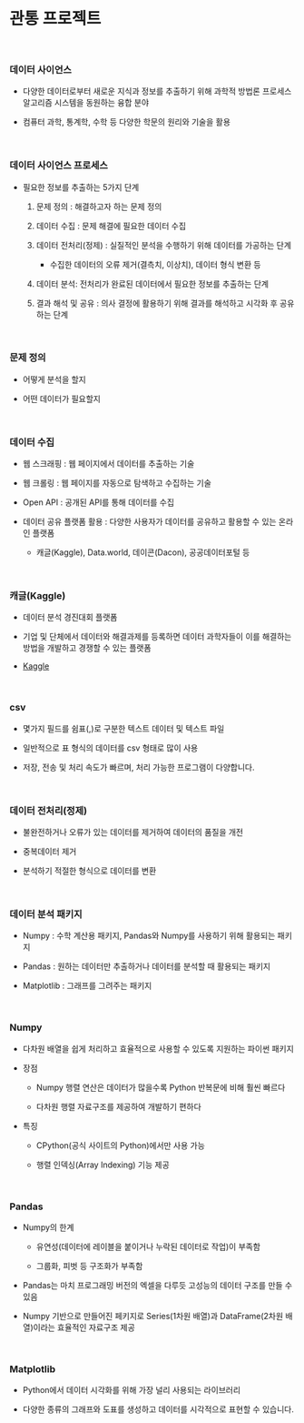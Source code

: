 # 관통 프로젝트

<br>

### 데이터 사이언스

- 다양한 데이터로부터 새로운 지식과 정보를 추출하기 위해 과학적 방법론 프로세스 알고리즘 시스템을 동원하는 융합 분야

- 컴퓨터 과학, 통계학, 수학 등 다양한 학문의 원리와 기술을 활용

<br>

### 데이터 사이언스 프로세스

- 필요한 정보를 추출하는 5가지 단계

  1. 문제 정의 : 해결하고자 하는 문제 정의

  2. 데이터 수집 : 문제 해결에 필요한 데이터 수집

  3. 데이터 전처리(정제) : 실질적인 분석을 수행하기 위해 데이터를 가공하는 단계

     - 수집한 데이터의 오류 제거(결측치, 이상치), 데이터 형식 변환 등

  4. 데이터 분석: 전처리가 완료된 데이터에서 필요한 정보를 추출하는 단계

  5. 결과 해석 및 공유 : 의사 결정에 활용하기 위해 결과를 해석하고 시각화 후 공유하는 단계

<br>

### 문제 정의

- 어떻게 분석을 할지

- 어떤 데이터가 필요할지

<br>

### 데이터 수집

- 웹 스크래핑 : 웹 페이지에서 데이터를 추출하는 기술

- 웹 크롤링 : 웹 페이지를 자동으로 탐색하고 수집하는 기술

- Open API : 공개된 API를 통해 데이터를 수집

- 데이터 공유 플랫폼 활용 : 다양한 사용자가 데이터를 공유하고 활용할 수 있는 온라인 플랫폼

  - 캐글(Kaggle), Data.world, 데이콘(Dacon), 공공데이터포털 등

<br>

### 캐글(Kaggle)

- 데이터 분석 경진대회 플랫폼

- 기업 및 단체에서 데이터와 해결과제를 등록하면 데이터 과학자들이 이를 해결하는 방법을 개발하고 경쟁할 수 있는 플랫폼

- [Kaggle](https://www.kaggle.com)

<br>

### csv

- 몇가지 필드를 쉼표(,)로 구분한 텍스트 데이터 및 텍스트 파일

- 일반적으로 표 형식의 데이터를 csv 형태로 많이 사용

- 저장, 전송 및 처리 속도가 빠르며, 처리 가능한 프로그램이 다양합니다.

<br>

### 데이터 전처리(정제)

- 불완전하거나 오류가 있는 데이터를 제거하여 데이터의 품질을 개전

- 중복데이터 제거

- 분석하기 적절한 형식으로 데이터를 변환

<br>

### 데이터 분석 패키지

- Numpy : 수학 계산용 패키지, Pandas와 Numpy를 사용하기 위해 활용되는 패키지

- Pandas : 원하는 데이터만 추출하거나 데이터를 분석할 때 활용되는 패키지

- Matplotlib : 그래프를 그려주는 패키지

<br>

### Numpy

- 다차원 배열을 쉽게 처리하고 효율적으로 사용할 수 있도록 지원하는 파이썬 패키지

- 장점

  - Numpy 행렬 연산은 데이터가 많을수록 Python 반복문에 비해 훨씬 빠르다

  - 다차원 행렬 자료구조를 제공하여 개발하기 편하다

- 특징

  - CPython(공식 사이트의 Python)에서만 사용 가능

  - 행렬 인덱싱(Array Indexing) 기능 제공

<br>

### Pandas

- Numpy의 한계

  - 유연성(데이터에 레이블을 붙이거나 누락된 데이터로 작업)이 부족함

  - 그룹화, 피벗 등 구조화가 부족함

- Pandas는 마치 프로그래밍 버전의 엑셀을 다루듯 고성능의 데이터 구조를 만들 수 있음

- Numpy 기반으로 만들어진 페키지로 Series(1차원 배열)과 DataFrame(2차원 배열)이라는 효율적인 자료구조 제공

<br>

### Matplotlib

- Python에서 데이터 시각화를 위해 가장 널리 사용되는 라이브러리

- 다양한 종류의 그래프와 도표를 생성하고 데이터를 시각적으로 표현할 수 있습니다.